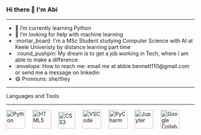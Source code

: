 ### Hi there 👋 I'm Abi
<hr>
<ul>
<li> 🌱 I’m currently learning Python </li> 
<li> 🤔 I’m looking for help with machine learning </li> 
<li> :mortar_board: I'm a MSc Student studying Computer Science with AI at Keele Univeristy by distance learning part time</li>
<li> &nbsp:round_pushpin:  My dream is to get a job working in Tech, where I am able to make a difference </li>
<li> :envelope: How to reach me: email me at abbie.bennett110@gmail.com or send me a message on linkedin </li> 
<li> 😄 Pronouns: she/they </li> 
</ul>
<hr>
Languages and Tools
<hr>
<p float="left">
<img src="https://upload.wikimedia.org/wikipedia/commons/c/c3/Python-logo-notext.svg" width="50px" alt="Python"> &nbsp &nbsp
<img src="https://www.w3.org/html/logo/badge/html5-badge-h-solo.png" width="50px" alt="HTML5"> &nbsp &nbsp
<img src="https://icon-library.com/images/css-icon-png/css-icon-png-0.jpg" width="45px" alt="CSS3"> &nbsp &nbsp
<img src="https://upload.wikimedia.org/wikipedia/commons/9/9a/Visual_Studio_Code_1.35_icon.svg" width="50px" alt="VSCode"> &nbsp &nbsp
<img src="https://upload.wikimedia.org/wikipedia/commons/1/1d/PyCharm_Icon.svg" width="50px" alt="PyCharm"> &nbsp &nbsp
<img src="https://upload.wikimedia.org/wikipedia/commons/3/38/Jupyter_logo.svg" width="50px" alt="Jupyter"> &nbsp &nbsp
<img src="https://colab.research.google.com/img/colab_favicon_256px.png" width="50px" alt="Google Collab Notebook"> &nbsp 
</p>
